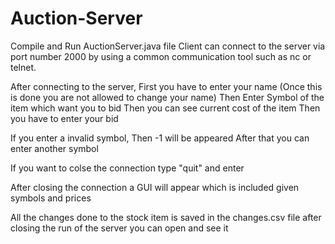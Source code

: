 # Auction-Server

Compile and Run AuctionServer.java file
Client can connect to the server via port number 2000 
 by using a common communication tool such as nc or telnet. 

After connecting to the server,
 First you have to enter your name
 (Once this is done you are not allowed to change your name)
 Then Enter Symbol of the item which want you to bid
 Then you can see current cost of the item
 Then you have to enter your bid

If you enter a invalid symbol,
 Then -1 will be appeared
 After that you can enter another symbol

If you want to colse the connection 
 type "quit" and enter

After closing the connection a GUI will appear
 which is included given symbols and prices

All the changes done to the stock item is saved in the changes.csv file
 after closing the run of the server you can open and see it


